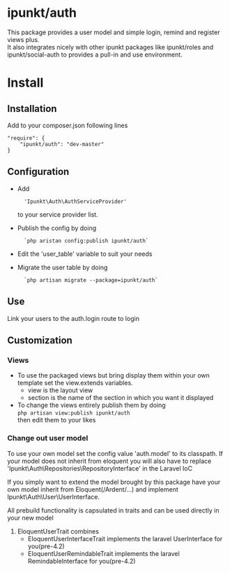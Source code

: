 ipunkt/auth
===========
This package provides a user model and simple login, remind and register views plus.  
It also integrates nicely with other ipunkt packages like ipunkt/roles and ipunkt/social-auth to provides a pull-in and
use environment.

# Install

## Installation

Add to your composer.json following lines

	"require": {
		"ipunkt/auth": "dev-master"
	}

## Configuration

- Add 

        'Ipunkt\Auth\AuthServiceProvider'
    
    to your service provider list.  
- Publish the config by doing

        `php aristan config:publish ipunkt/auth`
	
- Edit the 'user_table' variable to suit your needs
- Migrate the user table by doing

        `php artisan migrate --package=ipunkt/auth`

## Use

Link your users to the auth.login route to login

## Customization

### Views

- To use the packaged views but bring display them within your own template set the view.extends variables.
    - view is the layout view
    - section is the name of the section in which you want it displayed
- To change the views entirely publish them by doing  
    `php artisan view:publish ipunkt/auth`  
    then edit them to your likes

### Change out user model
To use your own model set the config value 'auth.model' to its classpath.
If your model does not inherit from eloquent you will also have to replace
'Ipunkt\Auth\Repositories\RepositoryInterface' in the Laravel IoC

If you simply want to extend the model brought by this package have your own model inherit from Eloquent(/Ardent/...)
and implement Ipunkt\Auth\User\UserInterface.

All prebuild functionality is capsulated in traits and can be used directly in your new model

1. EloquentUserTrait combines
    * EloquentUserInterfaceTrait implements the laravel UserInterface for you(pre-4.2)
    * EloquentUserRemindableTrait implements the laravel RemindableInterface for you(pre-4.2)
